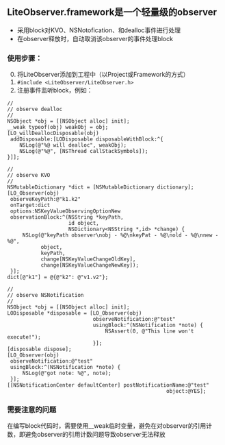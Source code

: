 
## LiteObserver.framework是一个轻量级的observer
- 采用block对KVO、NSNotofication、和dealloc事件进行处理
- 在observer释放时，自动取消该observer的事件处理block

### 使用步骤：

0. 将LiteObserver添加到工程中（以Project或Framework的方式）
0. ```#include <LiteObserver/LiteObserver.h>```
0. 注册事件监听block，例如：

```
//
// observe dealloc
//
NSObject *obj = [[NSObject alloc] init];
__weak typeof(obj) weakObj = obj;
[LO_willDeallocDisposable(obj)
 addDisposable:[LODisposable disposableWithBlock:^{
    NSLog(@"%@ will dealloc", weakObj);
    NSLog(@"%@", [NSThread callStackSymbols]);
}]];
```

```
//
// observe KVO
//
NSMutableDictionary *dict = [NSMutableDictionary dictionary];
[LO_Observer(obj)
 observeKeyPath:@"k1.k2"
 onTarget:dict
 options:NSKeyValueObservingOptionNew
 observationBlock:^(NSString *keyPath,
                    id object,
                    NSDictionary<NSString *,id> *change) {
     NSLog(@"keyPath observer\nobj - %@\nkeyPat - %@\nold - %@\nnew - %@",
           object,
           keyPath,
           change[NSKeyValueChangeOldKey],
           change[NSKeyValueChangeNewKey]);
 }];
dict[@"k1"] = @{@"k2": @"v1.v2"};
```

```
//
// observe NSNotification
//
NSObject *obj = [[NSObject alloc] init];
LODisposable *disposable = [LO_Observer(obj)
                            observeNotification:@"test"
                            usingBlock:^(NSNotification *note) {
                                NSAssert(0, @"This line won't execute!");
                            }];
[disposable dispose];
[LO_Observer(obj)
 observeNotification:@"test"
 usingBlock:^(NSNotification *note) {
     NSLog(@"got note: %@", note);
 }];
[[NSNotificationCenter defaultCenter] postNotificationName:@"test"
                                                    object:@YES];
```

### 需要注意的问题
在编写block代码时，需要使用__weak临时变量，避免在对observer的引用计数，即避免observer的引用计数问题导致observer无法释放
